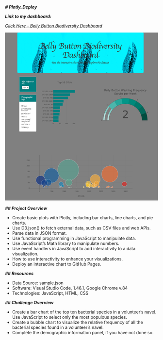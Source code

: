 ***# Plotly_Deploy***

***Link to my dashboard:***

*[Click Here - Belly Button Biodiversity Dashboard](https://soijebor.github.io/Plotly_Deploy/)*



![image]( https://github.com/soijebor/plotly_deploy/blob/master/images/Plotly-Deployment-Challenge.png)

***## Project Overview***
  * Create basic plots with Plotly, including bar charts, line charts, and pie charts.
  * Use D3.json() to fetch external data, such as CSV files and web APIs.
  * Parse data in JSON format.
  * Use functional programming in JavaScript to manipulate data.
  * Use JavaScript’s Math library to manipulate numbers.
  * Use event handlers in JavaScript to add interactivity to a data visualization.
  * How to use interactivity to enhance your visualizations.
  * Deploy an interactive chart to GitHub Pages.
  
***## Resources***
  * Data Source: sample.json
  * Software: Visual Studio Code, 1.46.1, Google Chrome v.84
  * Technologies: JavaScript, HTML, CSS
  
***## Challenge Overview***
  * Create a bar chart of the top ten bacterial species in a volunteer’s navel. Use JavaScript to select only the most populous species.
  * Create a bubble chart to visualize the relative frequency of all the bacterial species found in a volunteer’s navel.
  * Complete the demographic information panel, if you have not done so.
